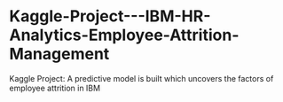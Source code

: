 # Kaggle-Project---IBM-HR-Analytics-Employee-Attrition-Management
Kaggle Project: A predictive model is built which uncovers the factors of employee attrition in IBM
